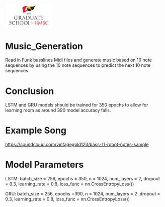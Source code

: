 <img src="Images/UMBC_Graduate_School.jpg" width="150"> 

# Music_Generation
Read in Funk basslines Midi files and generate music based on 10 note sequences by using the 10 note sequences to predict the next 10 note sequences

# Conclusion
LSTM and GRU models should be trained for 350 epochs to allow for learning room as around 390 model accuracy falls.

# Example Song
https://soundcloud.com/vintagegold123/bass-11-robot-notes-sample

# Model Parameters

LSTM: batch_size = 256, epochs = 350, n = 1024, num_layers = 2, dropout = 0.3, learning_rate = 0.8, loss_func = nn.CrossEntropyLoss())

GRU:  batch_size = 256, epochs =390, n = 1024, num_layers = 2 ,dropout = 0.3, learning_rate = 0.8, loss_func = nn.CrossEntropyLoss())
